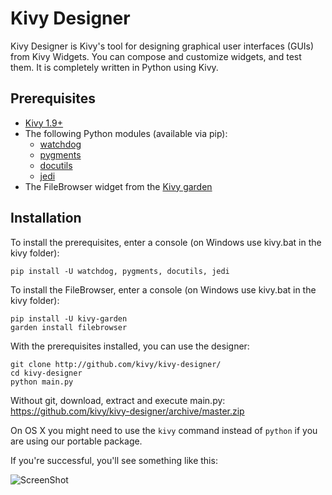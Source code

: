 Kivy Designer
=============

Kivy Designer is Kivy's tool for designing graphical user interfaces
(GUIs) from Kivy Widgets. You can compose and customize widgets, and
test them. It is completely written in Python using Kivy.

Prerequisites
-------------

- [Kivy 1.9+](http://kivy.org/#download)
- The following Python modules (available via pip):
    - [watchdog](https://pythonhosted.org/watchdog/)
    - [pygments](http://pygments.org/)
    - [docutils](http://docutils.sourceforge.net/)
    - [jedi](http://jedi.jedidjah.ch/en/latest/)
- The FileBrowser widget from the [Kivy garden](http://kivy.org/docs/api-kivy.garden.html)


Installation
------------

To install the prerequisites, enter a console (on Windows use kivy.bat in the kivy folder):

    pip install -U watchdog, pygments, docutils, jedi

To install the FileBrowser, enter a console (on Windows use kivy.bat in the kivy folder):

    pip install -U kivy-garden
    garden install filebrowser

With the prerequisites installed, you can use the designer:

    git clone http://github.com/kivy/kivy-designer/
    cd kivy-designer
    python main.py

Without git, download, extract and execute main.py:
https://github.com/kivy/kivy-designer/archive/master.zip


On OS X you might need to use the `kivy` command instead of `python` if you are using our portable package.

If you're successful, you'll see something like this:

![ScreenShot](https://raw.github.com/kivy/kivy-designer/master/kivy_designer.png)
